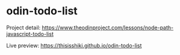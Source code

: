 # odin-todo-list
Project detail: https://www.theodinproject.com/lessons/node-path-javascript-todo-list

Live preview: https://thisisshiki.github.io/odin-todo-list
